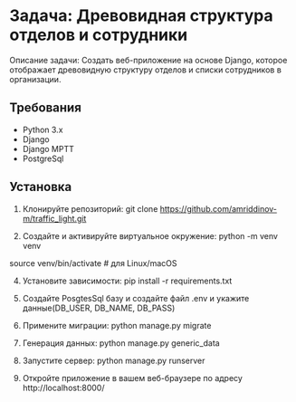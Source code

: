 # Задача: Древовидная структура отделов и сотрудники

Описание задачи: Создать веб-приложение на основе Django, которое отображает древовидную структуру отделов и списки сотрудников в организации.

## Требования

- Python 3.x
- Django
- Django MPTT
- PostgreSql

## Установка

1. Клонируйте репозиторий:
   git clone https://github.com/amriddinov-m/traffic_light.git
   
2. Создайте и активируйте виртуальное окружение:
  python -m venv venv

  source venv/bin/activate  # для Linux/macOS

4. Установите зависимости:
  pip install -r requirements.txt

5. Создайте PosgtesSql базу и создайте файл .env и укажите данные(DB_USER, DB_NAME, DB_PASS)

6. Примените миграции:
  python manage.py migrate

7. Генерация данных:
  python manage.py generic_data

8. Запустите сервер:
  python manage.py runserver
  
9. Откройте приложение в вашем веб-браузере по адресу http://localhost:8000/
